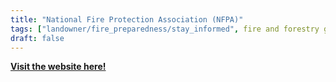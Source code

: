 ```yaml
---
title: "National Fire Protection Association (NFPA)"
tags: ["landowner/fire_preparedness/stay_informed", fire and forestry groups]
draft: false
---
```


[**Visit the website here!**](https://www.nfpa.org/)

